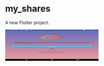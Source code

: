 # my_shares

A new Flutter project.

<img src="res/Screenshot_1560060922.png" width="300" height="100"/>
